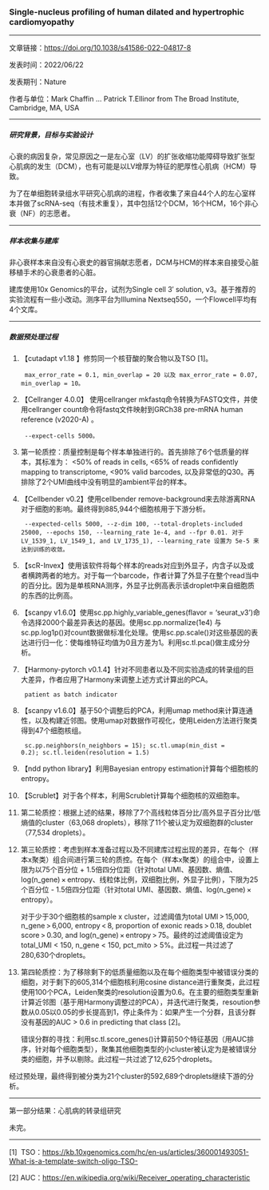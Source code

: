 ### Single-nucleus profiling of human dilated and hypertrophic cardiomyopathy

***
文章链接：https://doi.org/10.1038/s41586-022-04817-8

发表时间：2022/06/22

发表期刊：Nature

作者与单位：Mark Chaffin ... Patrick T.Ellinor from The Broad Institute, Cambridge, MA, USA


***

##### 研究背景，目标与实验设计

心衰的病因复杂，常见原因之一是左心室（LV）的扩张收缩功能障碍导致扩张型心肌病的发生（DCM），也有可能是以LV增厚为特征的肥厚性心肌病（HCM）导致。

为了在单细胞转录组水平研究心肌病的进程，作者收集了来自44个人的左心室样本并做了scRNA-seq（有技术重复），其中包括12个DCM，16个HCM，16个非心衰（NF）的志愿者。 

***

##### 样本收集与建库

非心衰样本来自没有心衰史的器官捐献志愿者，DCM与HCM的样本来自接受心脏移植手术的心衰患者的心脏。

建库使用10x Genomics的平台，试剂为Single cell 3′ solution, v3。基于推荐的实验流程有一些小改动。测序平台为Illumina Nextseq550，一个Flowcell平均有4个文库。

***

##### 数据预处理过程

1. 【cutadapt v1.18 】修剪同一个核苷酸的聚合物以及TSO [1]。
   
        max_error_rate = 0.1, min_overlap = 20 以及 max_error_rate = 0.07, min_overlap = 10。

2. 【Cellranger 4.0.0】 使用cellranger mkfastq命令转换为FASTQ文件，并使用cellranger count命令将fastq文件映射到GRCh38 pre-mRNA human reference (v2020-A) 。
   
        --expect-cells 5000。

3. 第一轮质控：质量控制是每个样本单独进行的。首先排除了6个低质量的样本，其标准为： <50% of reads in cells, <65% of reads confidently mapping to transcriptome, <90% valid barcodes, 以及非常低的Q30。再排除了2个UMI曲线中没有明显的ambient平台的样本。
   
4. 【Cellbender v0.2】使用cellbender remove-background来去除游离RNA对于细胞的影响。最终得到885,944个细胞核用于下游分析。
   
        --expected-cells 5000, --z-dim 100, --total-droplets-included 25000, --epochs 150, --learning_rate 1e-4, and --fpr 0.01. 对于LV_1539_1, LV_1549_1, and LV_1735_1), --learning_rate 设置为 5e-5 来达到训练的收敛。

5. 【scR-Invex】使用该软件将每个样本的reads对应到外显子，内含子以及或者横跨两者的地方。对于每一个barcode，作者计算了外显子在整个read当中的百分比。因为是单核RNA测序，外显子比例高表示该droplet中来自细胞质的东西的比例高。

6. 【scanpy v1.6.0】使用sc.pp.highly_variable_genes(flavor = ‘seurat_v3’)命令选择2000个最差异表达的基因。使用sc.pp.normalize(1e4) 与 sc.pp.log1p()对count数据做标准化处理。使用sc.pp.scale()对这些基因的表达进行归一化：使每维特征均值为0且方差为1。利用sc.tl.pca()做主成分分析。

7. 【Harmony-pytorch v0.1.4】针对不同患者以及不同实验造成的转录组的巨大差异，作者应用了Harmony来调整上述方式计算出的PCA。
   
        patient as batch indicator

8. 【scanpy v1.6.0】基于50个调整后的PCA，利用umap method来计算连通性，以及构建近邻图。使用umap对数据作可视化，使用Leiden方法进行聚类得到47个细胞核组。
   
        sc.pp.neighbors(n_neighbors = 15); sc.tl.umap(min_dist = 0.2); sc.tl.leiden(resolution = 1.5)

9.  【ndd python library】利用Bayesian entropy estimation计算每个细胞核的entropy。

10. 【Scrublet】对于各个样本，利用Scrublet计算每个细胞核的双细胞率。

11. 第二轮质控：根据上述的结果，移除了7个高线粒体百分比/高外显子百分比/低熵值的cluster（63,068 droplets），移除了11个被认定为双细胞群的cluster（77,534 droplets）。

12. 第三轮质控：考虑到样本准备过程以及不同建库过程出现的差异，在每个（样本x聚类）组合间进行第三轮的质控。在每个（样本x聚类）的组合中，设置上限为以75个百分位 + 1.5倍四分位距（针对total UMI、基因数、熵值、log(n_gene) × entropy、线粒体比例，双细胞比例，外显子比例），下限为25个百分位 - 1.5倍四分位距（针对total UMI、基因数、熵值、log(n_gene) × entropy）。
    
    对于少于30个细胞核的sample x cluster，过滤阈值为total UMI > 15,000, n_gene > 6,000, entropy < 8, proportion of exonic reads > 0.18, doublet score > 0.30, and log(n_gene) × entropy > 75。最终的过滤阈值设定为 total_UMI < 150, n_gene < 150, pct_mito > 5%。此过程一共过滤了280,630个droplets。 

13. 第四轮质控：为了移除剩下的低质量细胞以及在每个细胞类型中被错误分类的细胞，对于剩下的605,314个细胞核利用cosine distance进行重聚类，此过程使用100个PCA，Leiden聚类的resolution设置为0.6。在主要的细胞类型重新计算近邻图（基于用Harmony调整过的PCA），并迭代进行聚类，resoution参数从0.05以0.05的步长提高到1，停止条件为：如果产生一个分群，且该分群没有基因的AUC > 0.6 in predicting that class [2]。
    
    错误分群的寻找：利用sc.tl.score_genes()计算前50个特征基因（用AUC排序，针对每个细胞类型），聚集其他细胞类型的小cluster被认定为是被错误分类的细胞，并予以剔除。此过程一共过滤了12,625个droplets。

经过预处理，最终得到被分类为21个cluster的592,689个droplets继续下游的分析。 

***

第一部分结果：心肌病的转录组研究

未完。

***

[1]  TSO：https://kb.10xgenomics.com/hc/en-us/articles/360001493051-What-is-a-template-switch-oligo-TSO-

[2] AUC：https://en.wikipedia.org/wiki/Receiver_operating_characteristic 